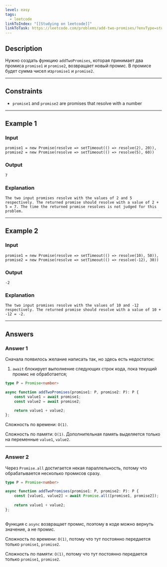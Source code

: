 ```yaml
---
level: easy
tags:
  - leetcode
linkToIndex: "[[Studying on leetcode]]"
linkToTask: https://leetcode.com/problems/add-two-promises/?envType=study-plan-v2&envId=30-days-of-javascript
---
```

## Description

Нужно создать функцию `addTwoPromises`, которая принимает два промиса `promise1` и `promise2`, возвращает новый промис. В промисе будет сумма чисел из`promise1` и `promise2`.

---
## Constraints

- `promise1` and `promise2` are promises that resolve with a number

---
## Example 1

### Input

```
promise1 = new Promise(resolve => setTimeout(() => resolve(2), 20)), 
promise2 = new Promise(resolve => setTimeout(() => resolve(5), 60))
```
### Output

```
7
```
### Explanation

```
The two input promises resolve with the values of 2 and 5 respectively. The returned promise should resolve with a value of 2 + 5 = 7. The time the returned promise resolves is not judged for this problem.
```

---
## Example 2

### Input

```
promise1 = new Promise(resolve => setTimeout(() => resolve(10), 50)), 
promise2 = new Promise(resolve => setTimeout(() => resolve(-12), 30))
```
### Output

```
-2
```
### Explanation

```
The two input promises resolve with the values of 10 and -12 respectively. The returned promise should resolve with a value of 10 + -12 = -2.
```

---
## Answers

### Answer 1

Сначала появилось желание написать так, но здесь есть недостаток:
1. `await` блокирует выполнение следующих строк кода, пока текущий промис не обработается;

```typescript
type P = Promise<number>

async function addTwoPromises(promise1: P, promise2: P): P {
	const value1 = await promise1;
    const value2 = await promise2;

    return value1 + value2;
};

```

Сложность по времени: `O(1)`. 

Сложность по памяти: `O(1)`. Дополнительная память выделяется только на переменные `value1`, `value2`.

---
### Answer 2

Через `Promise.all` достигается некая параллельность, потому что обрабатывается несколько промисов сразу.

```typescript
type P = Promise<number>

async function addTwoPromises(promise1: P, promise2: P): P {
	const [value1, value2] = await Promise.all([promise1, promise2]);
	
    return value1 + value2;
};
   
```

Функция с `async` возвращает промис, поэтому в коде можно вернуть значение, а не промис.

Сложность по времени: `O(1)`, потому что тут постоянно передается только `promise1`, `promise2`.

Сложность по памяти: `O(1)`, потому что тут постоянно передается только `promise1`, `promise2`.